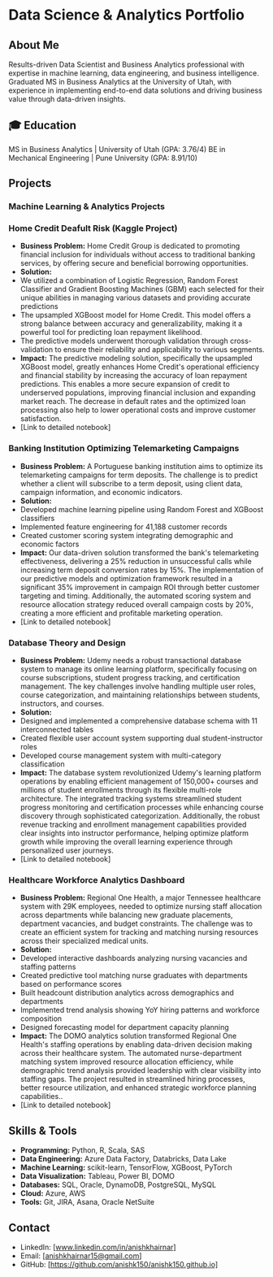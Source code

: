 # Data Science & Analytics Portfolio

## About Me
Results-driven Data Scientist and Business Analytics professional with expertise in machine learning, data engineering, and business intelligence. Graduated MS in Business Analytics at the University of Utah, with experience in implementing end-to-end data solutions and driving business value through data-driven insights.

## 🎓 Education
MS in Business Analytics | University of Utah (GPA: 3.76/4)
BE in Mechanical Engineering | Pune University (GPA: 8.91/10)

## Projects

### Machine Learning & Analytics Projects

### Home Credit Deafult Risk (Kaggle Project)
- **Business Problem:** Home Credit Group is dedicated to promoting financial inclusion for individuals without access to traditional banking services, by offering secure and beneficial borrowing opportunities. 
- **Solution:**
- We utilized a combination of Logistic Regression, Random Forest Classifier and Gradient Boosting Machines (GBM) each selected for their unique abilities in managing various datasets and providing accurate predictions
- The upsampled XGBoost model for Home Credit. This model offers a strong balance between accuracy and generalizability, making it a powerful tool for predicting loan repayment likelihood.
- The predictive models underwent thorough validation through cross-validation to ensure their reliability and applicability to various segments.
- **Impact:** The predictive modeling solution, specifically the upsampled XGBoost model, greatly enhances Home Credit's operational efficiency and financial stability by increasing the accuracy of loan repayment predictions. This enables a more secure expansion of credit to underserved populations, improving financial inclusion and expanding market reach. The decrease in default rates and the optimized loan processing also help to lower operational costs and improve customer satisfaction.
- [Link to detailed notebook]

### Banking Institution Optimizing Telemarketing Campaigns
- **Business Problem:** A Portuguese banking institution aims to optimize its telemarketing campaigns for term deposits. The challenge is to predict whether a client will subscribe to a term deposit, using client data, campaign information, and economic indicators.
- **Solution:**
- Developed machine learning pipeline using Random Forest and XGBoost classifiers
- Implemented feature engineering for 41,188 customer records
- Created customer scoring system integrating demographic and economic factors
- **Impact:**  Our data-driven solution transformed the bank's telemarketing effectiveness, delivering a 25% reduction in unsuccessful calls while increasing term deposit conversion rates by 15%. The implementation of our predictive models and optimization framework resulted in a significant 35% improvement in campaign ROI through better customer targeting and timing. Additionally, the automated scoring system and resource allocation strategy reduced overall campaign costs by 20%, creating a more efficient and profitable marketing operation.
- [Link to detailed notebook]

### Database Theory and Design
- **Business Problem:**  Udemy needs a robust transactional database system to manage its online learning platform, specifically focusing on course subscriptions, student progress tracking, and certification management. The key challenges involve handling multiple user roles, course categorization, and maintaining relationships between students, instructors, and courses.
- **Solution:**
- Designed and implemented a comprehensive database schema with 11 interconnected tables
- Created flexible user account system supporting dual student-instructor roles
- Developed course management system with multi-category classification
- **Impact:** The database system revolutionized Udemy's learning platform operations by enabling efficient management of 150,000+ courses and millions of student enrollments through its flexible multi-role architecture. The integrated tracking systems streamlined student progress monitoring and certification processes while enhancing course discovery through sophisticated categorization. Additionally, the robust revenue tracking and enrollment management capabilities provided clear insights into instructor performance, helping optimize platform growth while improving the overall learning experience through personalized user journeys.
- [Link to detailed notebook]

### Healthcare Workforce Analytics Dashboard
- **Business Problem:**  Regional One Health, a major Tennessee healthcare system with 29K employees, needed to optimize nursing staff allocation across departments while balancing new graduate placements, department vacancies, and budget constraints. The challenge was to create an efficient system for tracking and matching nursing resources across their specialized medical units.
- **Solution:**
- Developed interactive dashboards analyzing nursing vacancies and staffing patterns
- Created predictive tool matching nurse graduates with departments based on performance scores
- Built headcount distribution analytics across demographics and departments
- Implemented trend analysis showing YoY hiring patterns and workforce composition
- Designed forecasting model for department capacity planning
- **Impact:** The DOMO analytics solution transformed Regional One Health's staffing operations by enabling data-driven decision making across their healthcare system. The automated nurse-department matching system improved resource allocation efficiency, while demographic trend analysis provided leadership with clear visibility into staffing gaps. The project resulted in streamlined hiring processes, better resource utilization, and enhanced strategic workforce planning capabilities..
- [Link to detailed notebook]


## Skills & Tools
- **Programming:** Python, R, Scala, SAS
- **Data Engineering:** Azure Data Factory, Databricks, Data Lake
- **Machine Learning:** scikit-learn, TensorFlow, XGBoost, PyTorch
- **Data Visualization:** Tableau, Power BI, DOMO
- **Databases:** SQL, Oracle, DynamoDB, PostgreSQL, MySQL
- **Cloud:** Azure, AWS
- **Tools:** Git, JIRA, Asana, Oracle NetSuite

## Contact
- LinkedIn: [www.linkedin.com/in/anishkhairnar]
- Email: [anishkhairnar15@gmail.com]
- GitHub: [https://github.com/anishk150/anishk150.github.io]
